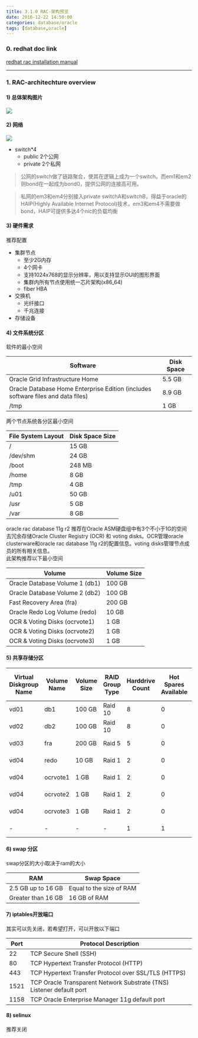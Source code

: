 ```yaml
---
title: 3.1.0 RAC-架构预览
date: 2016-12-22 14:50:00
categories: database/oracle
tags: [database,oracle]
---
```


### 0. redhat doc link
[redhat rac installation manual](https://access.redhat.com/sites/default/files/attachments/deploying-oracle-11gr2-rac-on-rhel6_1.1.pdf)

---

### 1. RAC-architechture overview
#### 1) 总体架构图片
![](/static/images/docs/database/oralce/database-oracle-3.1.0-01.PNG)

#### 2) 网络
![](/static/images/docs/database/oralce/database-oracle-3.1.0-02.PNG)
- switch*4
  - public 2个公网
  - private 2个私网

> 公网的switch做了链路聚合，使其在逻辑上成为一个switch。而em1和em2则bond在一起成为bond0，提供公网的连接高可用。

> 私网的em3和em4分别接入private switchA和switchB，得益于oracle的HAIP(Highly Available Internet Protocol)技术，em3和em4不需要做bond，HAIP可提供多达4个nic的负载均衡

#### 3) 硬件需求
推荐配置  
- 集群节点
  - 至少2G内存
  - 4个网卡
  - 支持1024x768的显示分辨率，用以支持显示OUI的图形界面
  - 集群内所有节点使用统一芯片架构(x86_64)
  - fiber HBA
- 交换机
  - 光纤接口
  - 千兆连接
- 存储设备

#### 4) 文件系统分区
软件的最小空间

Software | Disk Space
---|---
Oracle Grid Infrastructure Home | 5.5 GB
Oracle Database Home Enterprise Edition (includes software files and data files) | 8.9 GB
/tmp | 1 GB

两个节点系统各分区最小空间

File System Layout | Disk Space Size
---|---
/ | 15 GB
/dev/shm | 24 GB
/boot | 248 MB
/home | 8 GB
/tmp | 4 GB
/u01 | 50 GB
/usr | 5 GB
/var | 8 GB

oracle rac database 11g r2 推荐在Oracle ASM硬盘组中有3个不小于1G的空间去冗余存储Oracle Cluster Registry (OCR) 和 voting disks。OCR管理oracle clusterware和oracle rac database 11g r2的配置信息。voting disks管理节点成员的所有相关信息。  
此架构推荐以下最小空间

Volume | Volume Size
---|---
Oracle Database Volume 1 (db1) | 100 GB
Oracle Database Volume 2 (db2) | 100 GB
Fast Recovery Area (fra) | 200 GB
Oracle Redo Log Volume (redo) | 10 GB
OCR & Voting Disks (ocrvote1) | 1 GB
OCR & Voting Disks (ocrvote2) | 1 GB
OCR & Voting Disks (ocrvote3) | 1 GB

#### 5) 共享存储分区
Virtual Diskgroup Name|Volume Name|Volume Size|RAID Group Type|Harddrive Count|Hot Spares Available|Size of Virtual Disk
---|---|---|---|---|---|---
vd01 | db1 | 100 GB | Raid 10 | 8 | 0 | 586 GB
vd02 | db2 | 100 GB | Raid 10 | 8 | 0 | 586 GB
vd03 | fra | 200 GB | Raid 5 | 5 | 0 | 586 GB
vd04 | redo | 10 GB | Raid 1 | 2 | 0 | 146 GB
vd04 | ocrvote1 | 1 GB | Raid 1 | 2 | 0 | 146 GB
vd04 | ocrvote2 | 1 GB | Raid 1 | 2 | 0 | 146 GB
vd04 | ocrvote3 | 1 GB | Raid 1 | 2 | 0 | 146 GB
- | - | - | - | 1 | 1 | 146 GB

#### 6) swap 分区
swap分区的大小取决于ram的大小

RAM | Swap Space
---|---
2.5 GB up to 16 GB | Equal to the size of RAM
Greater than 16 GB | 16 GB of RAM

#### 7) iptables开放端口
其实可以先关闭，若希望打开，可以开放以下端口

Port | Protocol Description
---|---
22 | TCP Secure Shell (SSH)
80 | TCP Hypertext Transfer Protocol (HTTP)
443 | TCP Hypertext Transfer Protocol over SSL/TLS (HTTPS)
1521 | TCP Oracle Transparent Network Substrate (TNS) Listener default port
1158 | TCP Oracle Enterprise Manager 11g default port

#### 8) selinux
推荐关闭
